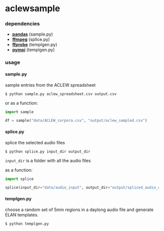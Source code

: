 # aclewsample

### dependencies
 - [**pandas**](http://pandas.pydata.org/) (sample.py)
 - [**ffmpeg**](https://www.ffmpeg.org/download.html) (splice.py)
 - [**ffprobe**](https://www.ffmpeg.org/download.html) (templgen.py)
 - [**pympi**](https://github.com/dopefishh/pympi) (templgen.py)

### usage

#### sample.py

sample entries from the ACLEW spreadsheet
```
$ python sample.py aclew_spreadsheet.csv output.csv
```

or as a function:

```python
import sample

df = sample("data/ACLEW_corpora.csv", "output/aclew_sampled.csv")
```


#### splice.py

splice the selected audio files
```
$ python splice.py input_dir output_dir
```

```input_dir``` is a folder with all the audio files

as a function:

```python
import splice

splice(input_dir="data/audio_input", output_dir="output/spliced_audio_out")
```

#### templgen.py
choose a random set of 5min regions in a daylong audio file and generate ELAN templates.

```
$ python templgen.py
```
